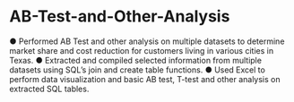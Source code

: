 # AB-Test-and-Other-Analysis
● Performed AB Test and other analysis on multiple datasets to determine market share and cost reduction for customers living in various cities in Texas. 
● Extracted and compiled selected information from multiple datasets using SQL’s join and create table functions. 
● Used Excel to perform data visualization and basic AB test, T-test and other analysis on extracted SQL tables.
